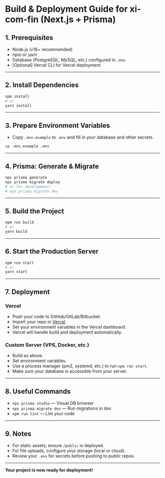 # Build & Deployment Guide for xi-com-fin (Next.js + Prisma)

## 1. Prerequisites

- Node.js (v18+ recommended)
- npm or yarn
- Database (PostgreSQL, MySQL, etc.) configured in `.env`
- [Optional] Vercel CLI for Vercel deployment

---

## 2. Install Dependencies

```bash
npm install
# or
yarn install
```

---

## 3. Prepare Environment Variables

- Copy `.env.example` to `.env` and fill in your database and other secrets.

```bash
cp .env.example .env
```

---

## 4. Prisma: Generate & Migrate

```bash
npx prisma generate
npx prisma migrate deploy
# or for development:
# npx prisma migrate dev
```

---

## 5. Build the Project

```bash
npm run build
# or
yarn build
```

---

## 6. Start the Production Server

```bash
npm run start
# or
yarn start
```

---

## 7. Deployment

### Vercel

- Push your code to GitHub/GitLab/Bitbucket.
- Import your repo in [Vercel](https://vercel.com/import).
- Set your environment variables in the Vercel dashboard.
- Vercel will handle build and deployment automatically.

### Custom Server (VPS, Docker, etc.)

- Build as above.
- Set environment variables.
- Use a process manager (pm2, systemd, etc.) to run `npm run start`.
- Make sure your database is accessible from your server.

---

## 8. Useful Commands

- `npx prisma studio` — Visual DB browser
- `npx prisma migrate dev` — Run migrations in dev
- `npm run lint` — Lint your code

---

## 9. Notes

- For static assets, ensure `/public` is deployed.
- For file uploads, configure your storage (local or cloud).
- Review your `.env` for secrets before pushing to public repos.

---

**Your project is now ready for deployment!**
